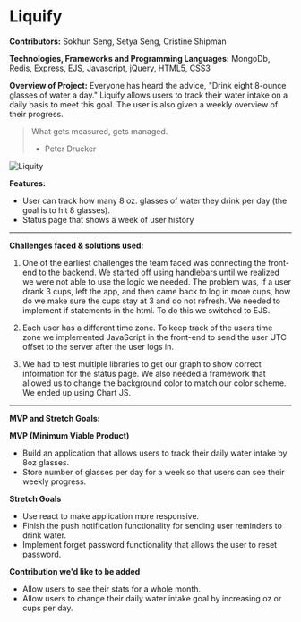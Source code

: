 # Liquify



**Contributors:**
Sokhun Seng, Setya Seng, Cristine Shipman

**Technologies, Frameworks and Programming Languages:**
MongoDb, Redis, Express, EJS, Javascript, jQuery, HTML5, CSS3

**Overview of Project:**
Everyone has heard the advice, "Drink eight 8-ounce glasses of water a day." Liquify allows users to track their water intake on a daily basis to meet this goal. The user is also given a weekly overview of their progress.

> What gets measured, gets managed.
> - Peter Drucker

![Liquity](https://github.com/sososeng/Thirst_Keeper/blob/master/public/images/home-page.png)


**Features:**
* User can track how many 8 oz. glasses of water they drink per day (the goal is to hit 8 glasses).
* Status page that shows a week of user history
- - - -

**Challenges faced & solutions used:**

1. One of the earliest challenges the team faced was connecting the front-end to the backend. We started off using handlebars until we realized we were not able to use the logic we needed. The problem was, if a user drank 3 cups, left the app, and then came back to log in more cups, how do we make sure the cups stay at 3 and do not refresh. We needed to implement if statements in the html. To do this we switched to EJS.

2. Each user has a different time zone. To keep track of the users time zone we implemented JavaScript in the front-end to send the user UTC offset to the server after the user logs in.

3. We had to test multiple libraries to get our graph to show correct information for the status page. We also needed a framework that allowed us to change the background color to match our color scheme. We ended up using Chart JS.

- - - -


**MVP and Stretch Goals:**

**MVP (Minimum Viable Product)**

* Build an application that allows users to track their daily water intake by 8oz glasses.
* Store number of glasses per day for a week so that users can see their weekly progress.

**Stretch Goals**

* Use react to make application more responsive.
* Finish the push notification functionality for sending user reminders to drink water.
* Implement forget password functionality that allows the user to reset password.

**Contribution we'd like to be added**

* Allow users to see their stats for a whole month.
* Allow users to change their daily water intake goal by increasing oz or cups per day.
